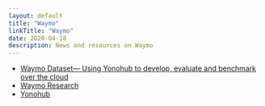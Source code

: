 ```yaml
---
layout: default
title: "Waymo"
linkTitle: "Waymo"
date: 2020-04-18
description: News and resources on Waymo
---
```


* [Waymo Dataset— Using Yonohub to develop, evaluate and benchmark over the cloud](https://medium.com/yonohub/waymo-open-dataset-on-yonohub-part-1-c196b5bd7ed7)
* [Waymo Research](https://github.com/waymo-research)
* [Yonohub](https://yonohub.com/)
